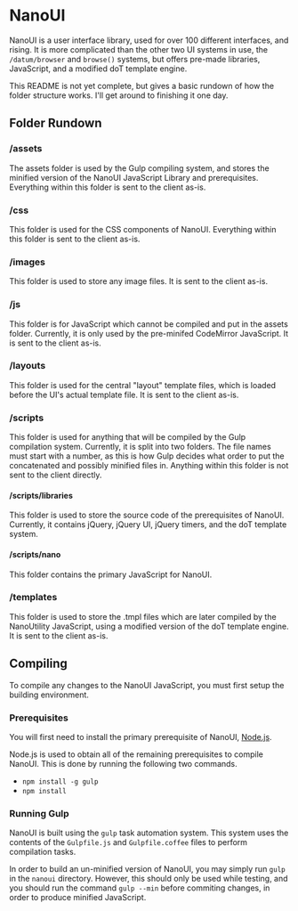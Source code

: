 # NanoUI

NanoUI is a user interface library, used for over 100 different interfaces, and rising.
It is more complicated than the other two UI systems in use, the `/datum/browser` and
`browse()` systems, but offers pre-made libraries, JavaScript, and a modified doT
template engine.

This README is not yet complete, but gives a basic rundown of how the folder structure
works. I'll get around to finishing it one day.

## Folder Rundown

### /assets
The assets folder is used by the Gulp compiling system, and stores the minified version of
the NanoUI JavaScript Library and prerequisites. Everything within this folder is sent to
the client as-is.

### /css
This folder is used for the CSS components of NanoUI. Everything within this folder is
sent to the client as-is.

### /images
This folder is used to store any image files. It is sent to the client as-is.

### /js
This folder is for JavaScript which cannot be compiled and put in the assets folder.
Currently, it is only used by the pre-minifed CodeMirror JavaScript. It is sent to the
client as-is.

### /layouts
This folder is used for the central "layout" template files, which is loaded before the
UI's actual template file. It is sent to the client as-is.

### /scripts
This folder is used for anything that will be compiled by the Gulp compilation system.
Currently, it is split into two folders. The file names must start with a number, as this
is how Gulp decides what order to put the concatenated and possibly minified files in.
Anything within this folder is not sent to the client directly.

#### /scripts/libraries
This folder is used to store the source code of the prerequisites of NanoUI. Currently,
it contains jQuery, jQuery UI, jQuery timers, and the doT template system.

#### /scripts/nano
This folder contains the primary JavaScript for NanoUI.

### /templates
This folder is used to store the .tmpl files which are later compiled by the NanoUtility
JavaScript, using a modified version of the doT template engine. It is sent to the client
as-is.

## Compiling
To compile any changes to the NanoUI JavaScript, you must first setup the building
environment.

### Prerequisites
You will first need to install the primary prerequisite of NanoUI, [Node.js](https://nodejs.org).

Node.js is used to obtain all of the remaining prerequisites to compile NanoUI. This is
done by running the following two commands.
 - `npm install -g gulp`
 - `npm install`

### Running Gulp
NanoUI is built using the `gulp` task automation system. This system uses the contents
of the `Gulpfile.js` and `Gulpfile.coffee` files to perform compilation tasks.

In order to build an un-minified version of NanoUI, you may simply run `gulp` in the
`nanoui` directory. However, this should only be used while testing, and you should run
the command `gulp --min` before commiting changes, in order to produce minified
JavaScript.
